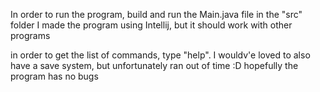 In order to run the program, build and run the Main.java file in the "src" folder
I made the program using Intellij, but it should work with other programs

in order to get the list of commands, type "help".
I wouldv'e loved to also have a save system, but unfortunately ran out of time :D
hopefully the program has no bugs
